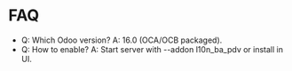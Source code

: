 # FAQ

- Q: Which Odoo version? A: 16.0 (OCA/OCB packaged).
- Q: How to enable? A: Start server with --addon l10n_ba_pdv or install in UI.
